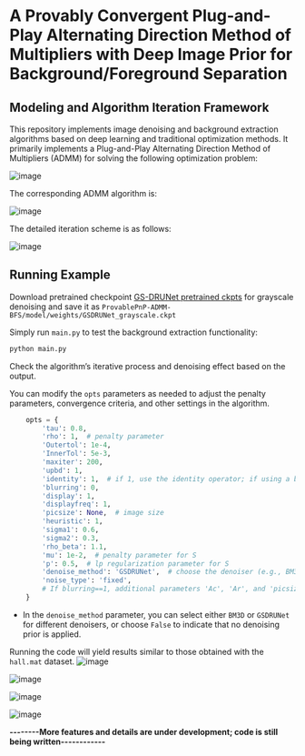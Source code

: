 # A Provably Convergent Plug-and-Play Alternating Direction Method of Multipliers with Deep Image Prior for Background/Foreground Separation

## Modeling and Algorithm Iteration Framework

This repository implements image denoising and background extraction algorithms based on deep learning and traditional optimization methods. It primarily implements a Plug-and-Play Alternating Direction Method of Multipliers (ADMM) for solving the following optimization problem:

![image](https://github.com/user-attachments/assets/b1cf70d1-943b-4e50-bacb-18085d83f2f8)


The corresponding ADMM algorithm is:

![image](https://github.com/user-attachments/assets/ef1f8fd6-6d9c-4e56-bea1-9c17e85f375d)


The detailed iteration scheme is as follows:

![image](https://github.com/user-attachments/assets/8e1190f6-0bff-4207-93c5-7287467aa37a)


## **Running Example**

Download pretrained checkpoint [GS-DRUNet pretrained ckpts](https://plmbox.math.cnrs.fr/f/04318d36824443a6bf8d/?dl=1) for grayscale denoising and save it as `ProvablePnP-ADMM-BFS/model/weights/GSDRUNet_grayscale.ckpt`

Simply run `main.py` to test the background extraction functionality:

```bash
python main.py
```

Check the algorithm’s iterative process and denoising effect based on the output.

You can modify the `opts` parameters as needed to adjust the penalty parameters, convergence criteria, and other settings in the algorithm.

```python
    opts = {
        'tau': 0.8,
        'rho': 1,  # penalty parameter
        'Outertol': 1e-4,
        'InnerTol': 5e-3,
        'maxiter': 200,
        'upbd': 1,
        'identity': 1,  # if 1, use the identity operator; if using a blur operator, set to 0 and configure 'blurring' as 1
        'blurring': 0,
        'display': 1,
        'displayfreq': 1,
        'picsize': None,  # image size
        'heuristic': 1,
        'sigma1': 0.6,
        'sigma2': 0.3,
        'rho_beta': 1.1,
        'mu': 1e-2,  # penalty parameter for S
        'p': 0.5,  # lp regularization parameter for S
        'denoise_method': 'GSDRUNet',  # choose the denoiser (e.g., BM3D or GSDRUNet), or set to False for no denoising prior
        'noise_type': 'fixed',
        # If blurring==1, additional parameters 'Ac', 'Ar', and 'picsize' are required
    }
```

- In the `denoise_method` parameter, you can select either `BM3D` or `GSDRUNet` for different denoisers, or choose `False` to indicate that no denoising prior is applied.

Running the code will yield results similar to those obtained with the `hall.mat` dataset.
![image](https://github.com/user-attachments/assets/7ba588c7-b2e7-44e6-8c50-5d3a2ffb2b77)

![image](https://github.com/user-attachments/assets/b2a33f00-310b-4dc3-a9f4-cfa555017ef3)

![image](https://github.com/user-attachments/assets/4fd8bde6-b57f-42df-a8db-9c9d5c91a1e6)

![image](https://github.com/user-attachments/assets/e186f2bc-b114-42b2-b4f4-3202f15c2b1c)


**--------More features and details are under development; code is still being written------------**

